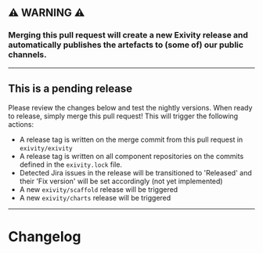 ## ⚠️ WARNING ⚠️

### Merging this pull request will create a new Exivity release and automatically publishes the artefacts to (some of) our public channels.

---

## This is a pending release

Please review the changes below and test the nightly versions. When ready to
release, simply merge this pull request! This will trigger the following
actions:

- A release tag is written on the merge commit from this pull request in
  `exivity/exivity`
- A release tag is written on all component repositories on the commits defined
  in the `exivity.lock` file.
- Detected Jira issues in the release will be transitioned to 'Released' and
  their 'Fix version' will be set accordingly (not yet implemented)
- A new `exivity/scaffold` release will be triggered
- A new `exivity/charts` release will be triggered

---

# Changelog

<!-- CHANGELOG_CONTENTS -->
